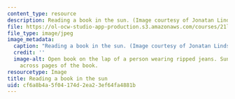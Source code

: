 ```yaml
---
content_type: resource
description: Reading a book in the sun. (Image courtesy of Jonatan Lindstrom.)
file: https://ol-ocw-studio-app-production.s3.amazonaws.com/courses/21l-003-1-reading-fiction-dysfunctional-families-spring-2007/cf6a8b4a5f04174d2ea23ef64fa4881b_21l-003-1s07.jpg
file_type: image/jpeg
image_metadata:
  caption: "Reading a book in the sun. (Image courtesy of Jonatan Lindstr\xF6m.)"
  credit: ''
  image-alt: Open book on the lap of a person wearing ripped jeans. Sunlight streaks
    across pages of the book.
resourcetype: Image
title: Reading a book in the sun
uid: cf6a8b4a-5f04-174d-2ea2-3ef64fa4881b
---
```

